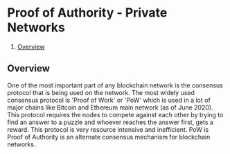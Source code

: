 


# Proof of Authority - Private Networks

 1. [Overview](#Overview)

## Overview
One of the most important part of any blockchain network is the consensus protocol that is being used on the network. The most widely used consensus protocol is 'Proof of Work' or 'PoW' which is used in a lot of major chains like Bitcoin and Ethereum main network (as of June 2020). This protocol requires the nodes to compete against each other by trying to find an answer to a puzzle and whoever reaches the answer first, gets a reward. This protocol is very resource intensive and inefficient. 
PoW is 
Proof of Authority is an alternate consensus mechanism for blockchain networks. 

<!--stackedit_data:
eyJoaXN0b3J5IjpbMTc0NjU4NDMwLDI1NzgxMzMzOSw1OTkxNj
QwNTQsLTEyODcwNjE5NzNdfQ==
-->